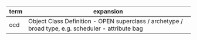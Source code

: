 | term | expansion                                                                                          |
| --- |----------------------------------------------------------------------------------------------------|
| ocd | Object Class Definition - OPEN superclass / archetype / broad type, e.g. scheduler - attribute bag |
